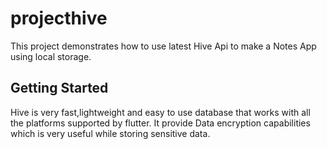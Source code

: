 # projecthive

This project demonstrates how to use latest Hive Api to make a Notes App using local storage.
## Getting Started

Hive is very fast,lightweight and easy to use database that works with all the platforms supported by flutter. 
It provide Data encryption capabilities which is very useful while storing sensitive data.
